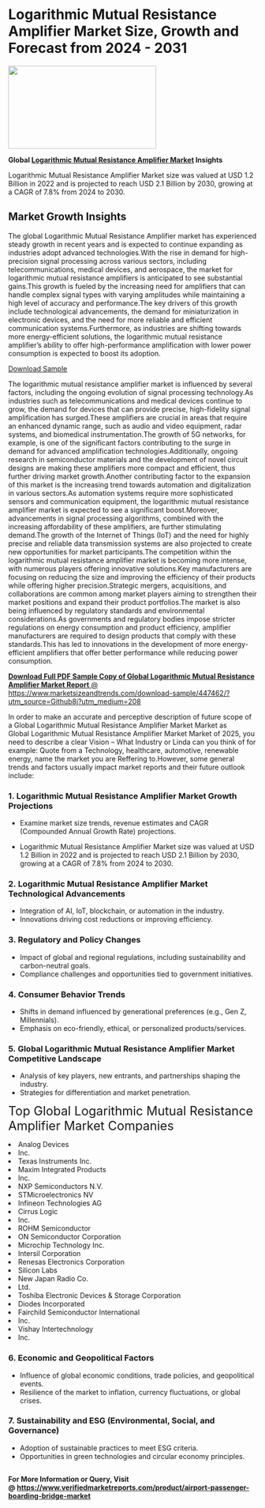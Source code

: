 <H1>Logarithmic Mutual Resistance Amplifier Market Size, Growth and Forecast from 2024 - 2031</H1><img class="aligncenter size-medium wp-image-584254" src="https://thirdeyenews.in/wp-content/uploads/2024/09/Global-Market-Research-300x168.jpeg" alt="" width="300" height="168" /><p><strong>Global&nbsp;<a href="https://www.marketsizeandtrends.com/download-sample/447462/?utm_source=Github8j?utm_medium=208">Logarithmic Mutual Resistance Amplifier Market</a> Insights</strong></p><p>Logarithmic Mutual Resistance Amplifier Market size was valued at USD 1.2 Billion in 2022 and is projected to reach USD 2.1 Billion by 2030, growing at a CAGR of 7.8% from 2024 to 2030.</p><p><h2>Market Growth Insights</h2> <p>The global Logarithmic Mutual Resistance Amplifier market has experienced steady growth in recent years and is expected to continue expanding as industries adopt advanced technologies.With the rise in demand for high-precision signal processing across various sectors, including telecommunications, medical devices, and aerospace, the market for logarithmic mutual resistance amplifiers is anticipated to see substantial gains.This growth is fueled by the increasing need for amplifiers that can handle complex signal types with varying amplitudes while maintaining a high level of accuracy and performance.The key drivers of this growth include technological advancements, the demand for miniaturization in electronic devices, and the need for more reliable and efficient communication systems.Furthermore, as industries are shifting towards more energy-efficient solutions, the logarithmic mutual resistance amplifier’s ability to offer high-performance amplification with lower power consumption is expected to boost its adoption.</p> <p><a href="#">Download Sample</a></p> <p>The logarithmic mutual resistance amplifier market is influenced by several factors, including the ongoing evolution of signal processing technology.As industries such as telecommunications and medical devices continue to grow, the demand for devices that can provide precise, high-fidelity signal amplification has surged.These amplifiers are crucial in areas that require an enhanced dynamic range, such as audio and video equipment, radar systems, and biomedical instrumentation.The growth of 5G networks, for example, is one of the significant factors contributing to the surge in demand for advanced amplification technologies.Additionally, ongoing research in semiconductor materials and the development of novel circuit designs are making these amplifiers more compact and efficient, thus further driving market growth.Another contributing factor to the expansion of this market is the increasing trend towards automation and digitalization in various sectors.As automation systems require more sophisticated sensors and communication equipment, the logarithmic mutual resistance amplifier market is expected to see a significant boost.Moreover, advancements in signal processing algorithms, combined with the increasing affordability of these amplifiers, are further stimulating demand.The growth of the Internet of Things (IoT) and the need for highly precise and reliable data transmission systems are also projected to create new opportunities for market participants.The competition within the logarithmic mutual resistance amplifier market is becoming more intense, with numerous players offering innovative solutions.Key manufacturers are focusing on reducing the size and improving the efficiency of their products while offering higher precision.Strategic mergers, acquisitions, and collaborations are common among market players aiming to strengthen their market positions and expand their product portfolios.The market is also being influenced by regulatory standards and environmental considerations.As governments and regulatory bodies impose stricter regulations on energy consumption and product efficiency, amplifier manufacturers are required to design products that comply with these standards.This has led to innovations in the development of more energy-efficient amplifiers that offer better performance while reducing power consumption.<p><a href="#"></p><p><span class=""><strong>Download Full PDF Sample Copy of Global Logarithmic Mutual Resistance Amplifier Market Report</strong> @ <a href="https://www.marketsizeandtrends.com/download-sample/447462/?utm_source=Github8j?utm_medium=208" target="_blank">https://www.marketsizeandtrends.com/download-sample/447462/?utm_source=Github8j?utm_medium=208</a></span></p><p>In order to make an accurate and perceptive description of future scope of a Global&nbsp;Logarithmic Mutual Resistance Amplifier Market Market as Global&nbsp;Logarithmic Mutual Resistance Amplifier Market Market of 2025, you need to describe a clear Vision &ndash; What Industry or Linda can you think of for example: Quote from a Technology, healthcare, automotive, renewable energy, name the market you are Reffering to.However, some general trends and factors usually impact market reports and their future outlook include:</p><h3>1.&nbsp;<strong>Logarithmic Mutual Resistance Amplifier Market Growth Projections</strong></h3><ul><li>Examine market size trends, revenue estimates and CAGR (Compounded Annual Growth Rate) projections.</li><li><p>Logarithmic Mutual Resistance Amplifier Market size was valued at USD 1.2 Billion in 2022 and is projected to reach USD 2.1 Billion by 2030, growing at a CAGR of 7.8% from 2024 to 2030.</p></li></ul><h3>2.&nbsp;<strong>Logarithmic Mutual Resistance Amplifier Market Technological Advancements</strong></h3><ul><li>Integration of AI, IoT, blockchain, or automation in the industry.</li><li>Innovations driving cost reductions or improving efficiency.</li></ul><h3>3.&nbsp;<strong>Regulatory and Policy Changes</strong></h3><ul><li>Impact of global and regional regulations, including sustainability and carbon-neutral goals.</li><li>Compliance challenges and opportunities tied to government initiatives.</li></ul><h3>4.&nbsp;<strong>Consumer Behavior Trends</strong></h3><ul><li>Shifts in demand influenced by generational preferences (e.g., Gen Z, Millennials).</li><li>Emphasis on eco-friendly, ethical, or personalized products/services.</li></ul><h3>5.&nbsp;<strong>Global Logarithmic Mutual Resistance Amplifier Market Competitive Landscape</strong></h3><ul><li>Analysis of key players, new entrants, and partnerships shaping the industry.</li><li>Strategies for differentiation and market penetration.</li></ul><p data-pm-slice="1 1 []"><span style="color: inherit; font-family: inherit; font-size: 25px;">Top Global Logarithmic Mutual Resistance Amplifier Market Companies</span></p><div class="" data-test-id=""><p><li>Analog Devices</li><li> Inc.</li><li> Texas Instruments Inc.</li><li> Maxim Integrated Products</li><li> Inc.</li><li> NXP Semiconductors N.V.</li><li> STMicroelectronics NV</li><li> Infineon Technologies AG</li><li> Cirrus Logic</li><li> Inc.</li><li> ROHM Semiconductor</li><li> ON Semiconductor Corporation</li><li> Microchip Technology Inc.</li><li> Intersil Corporation</li><li> Renesas Electronics Corporation</li><li> Silicon Labs</li><li> New Japan Radio Co.</li><li> Ltd.</li><li> Toshiba Electronic Devices & Storage Corporation</li><li> Diodes Incorporated</li><li> Fairchild Semiconductor International</li><li> Inc.</li><li> Vishay Intertechnology</li><li> Inc.</li></p></div><h3>6.&nbsp;<strong>Economic and Geopolitical Factors</strong></h3><ul><li>Influence of global economic conditions, trade policies, and geopolitical events.</li><li>Resilience of the market to inflation, currency fluctuations, or global crises.</li></ul><h3>7.&nbsp;<strong>Sustainability and ESG (Environmental, Social, and Governance)</strong></h3><ul><li>Adoption of sustainable practices to meet ESG criteria.</li><li>Opportunities in green technologies and circular economy principles.</li></ul><h2><strong style="font-size: 14px;">For More Information or Query, Visit @&nbsp;</strong><a style="background-color: #ffffff; font-size: 14px;" href="https://www.marketsizeandtrends.com/report/logarithmic-mutual-resistance-amplifier-market/" target="_blank">https://www.verifiedmarketreports.com/product/airport-passenger-boarding-bridge-market</a></h2>
